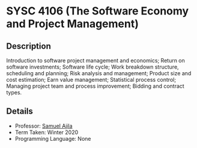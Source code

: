 # SYSC 4106 (The Software Economy and Project Management)

## Description 
Introduction to software project management and economics; Return on software investments; Software life cycle; Work breakdown structure, scheduling and planning; Risk analysis and management; Product size and cost estimation; Earn value management; Statistical process control; Managing project team and process improvement; Bidding and contract types.

## Details
* Professor: [Samuel Ajila](https://carleton.ca/sce/people/ajila/)
* Term Taken: Winter 2020
* Programming Language: None
